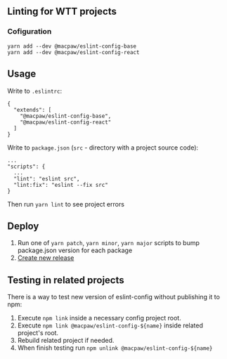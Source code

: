 ## Linting for WTT projects

### Cofiguration 

```
yarn add --dev @macpaw/eslint-config-base
yarn add --dev @macpaw/eslint-config-react
```

## Usage

Write to `.eslintrc`:

```
{
  "extends": [
    "@macpaw/eslint-config-base",  
    "@macpaw/eslint-config-react"  
  ]
}
```

Write to `package.json` (`src` - directory with a project source code):

```
...
"scripts": {
  ...
  "lint": "eslint src",
  "lint:fix": "eslint --fix src"  
}
```

Then run `yarn lint` to see project errors

## Deploy

1. Run one of `yarn patch`, `yarn minor`, `yarn major` scripts to bump package.json version for each package
2. [Create new release](https://github.com/MacPaw/eslint-config/releases/new)

## Testing in related projects
There is a way to test new version of eslint-config without publishing it to npm:

1. Execute `npm link` inside a necessary config project root.
2. Execute `npm link @macpaw/eslint-config-${name}` inside related project's root.
3. Rebuild related project if needed.
4. When finish testing run `npm unlink @macpaw/eslint-config-${name}`
